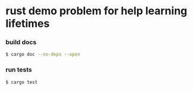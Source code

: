 # rust demo problem for help learning lifetimes

### build docs

```sh
$ cargo doc --no-deps --open
```

### run tests

```sh
$ cargo test
```